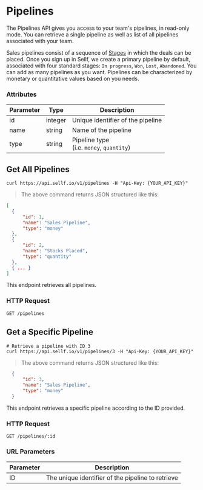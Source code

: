 # <a name="pipelines"></a>Pipelines

The Pipelines API gives you access to your team's pipelines, in read-only mode. You can retrieve a single pipeline as well as list of all pipelines associated with your team.

Sales pipelines consist of a sequence of [Stages](#stages) in which the deals can be placed. Once you sign up in Sellf, we create a primary pipeline by default, associated with four standard stages: `In progress`, `Won`, `Lost`, `Abandoned`. You can add as many pipelines as you want. Pipelines can be characterized by monetary or quantitative values based on you needs.

### Attributes

Parameter | Type | Description
--------- | ------- | -----------
id | integer | Unique identifier of the pipeline
name | string | Name of the pipeline
type | string | Pipeline type <br> (i.e. `money`, `quantity`)


## Get All Pipelines

```shell
curl https://api.sellf.io/v1/pipelines -H "Api-Key: {YOUR_API_KEY}"
```

> The above command returns JSON structured like this:

```json
[
  {
	  "id": 1,
	  "name": "Sales Pipeline",
	  "type": "money"
  },
  {
	  "id": 2,
	  "name": "Stocks Placed",
	  "type": "quantity"
  },
  { ... }
]
```

This endpoint retrieves all pipelines.

### HTTP Request

`GET /pipelines`




## Get a Specific Pipeline

```shell
# Retrieve a pipeline with ID 3
curl https://api.sellf.io/v1/pipelines/3 -H "Api-Key: {YOUR_API_KEY}"
```

> The above command returns JSON structured like this:

```json
  {
	  "id": 3,
	  "name": "Sales Pipeline",
	  "type": "money"
  }
```

This endpoint retrieves a specific pipeline according to the ID provided.

### HTTP Request

`GET /pipelines/:id`

### URL Parameters

Parameter | Description
--------- | -----------
ID | The unique identifier of the pipeline to retrieve
